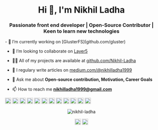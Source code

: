 <h1 align="center">Hi 👋, I'm Nikhil Ladha</h1>
<h3 align="center">Passionate front end developer | Open-Source Contributor | Keen to learn new technologies</h3>
- 🔭 I’m currently working on [GlusterFS](github.com/gluster)

- 👯 I’m looking to collaborate on [Layer5](github.com/layer5io)

- 👨‍💻 All of my projects are available at [github.com/Nikhil-Ladha](github.com/Nikhil-Ladha)

- 📝 I regulary write articles on [medium.com/@nikhilladha1999](medium.com/@nikhilladha1999)

- 💬 Ask me about **Open-source contribution, Motivation, Career Goals**

- 📫 How to reach me **nikhilladha1999@gmail.com**

<p align="left"><img src="https://devicons.github.io/devicon/devicon.git/icons/react/react-original-wordmark.svg" alt="react" width="20" height="20"/> <img src="https://devicons.github.io/devicon/devicon.git/icons/bootstrap/bootstrap-plain.svg" alt="bootstrap" width="20" height="20"/> <img src="https://devicons.github.io/devicon/devicon.git/icons/c/c-original.svg" alt="c" width="20" height="20"/> <img src="https://devicons.github.io/devicon/devicon.git/icons/cplusplus/cplusplus-original.svg" alt="cplusplus" width="20" height="20"/> <img src="https://devicons.github.io/devicon/devicon.git/icons/css3/css3-original-wordmark.svg" alt="css3" width="20" height="20"/> <img src="https://devicons.github.io/devicon/devicon.git/icons/html5/html5-original-wordmark.svg" alt="html5" width="20" height="20"/> <img src="https://devicons.github.io/devicon/devicon.git/icons/javascript/javascript-original.svg" alt="javascript" width="20" height="20"/> <img src="https://devicons.github.io/devicon/devicon.git/icons/mysql/mysql-original-wordmark.svg" alt="mysql" width="20" height="20"/> <img src="https://devicons.github.io/devicon/devicon.git/icons/php/php-original.svg" alt="php" width="20" height="20"/> <img src="https://devicons.github.io/devicon/devicon.git/icons/python/python-original-wordmark.svg" alt="python" width="20" height="20"/> <img src="https://devicons.github.io/devicon/devicon.git/icons/linux/linux-original.svg" alt="linux" width="20" height="20"/> <img src="https://devicons.github.io/devicon/devicon.git/icons/redux/redux-original.svg" alt="redux" width="20" height="20"/></p><p align="center"> <img src="https://github-readme-stats.vercel.app/api?username=nikhil-ladha&show_icons=true" alt="nikhil-ladha" /> </p>

<p align="center">
<a href="https://linkedin.com/in/nikhil-ladha" target="blank"><img align="center" src="https://cdn.jsdelivr.net/npm/simple-icons@3.0.1/icons/linkedin.svg" alt="nikhil-ladha" height="20" width="20" /></a>
<a href="https://medium.com/@nikhilladha1999" target="blank"><img align="center" src="https://cdn.jsdelivr.net/npm/simple-icons@3.0.1/icons/medium.svg" alt="@nikhilladha1999" height="20" width="20" /></a>
</p>

